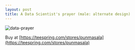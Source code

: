 ```yaml
---
layout: post
title: A Data Scientist's prayer (male: alternate design)
---
```


![data-prayer](https://user-images.githubusercontent.com/13973052/44877879-5ad62400-ac73-11e8-9cdd-0ff640dc1ea9.jpg)

Buy at [https://teespring.com/stores/punmasala](https://teespring.com/stores/punmasala)
